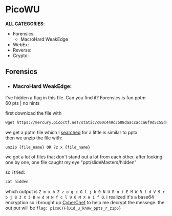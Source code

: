 # PicoWU

**ALL CATEGORIES**:
- Forensics:
  - MacroHard WeakEdge
- WebEx:
- Reverse:
- Crypto:
  
## Forensics
- ### MacroHard WeakEdge:

I've hidden a flag in this file. Can you find it? Forensics is fun.pptm <br>
60 pts | no hints<br>

first download the file with
```txt
wget https://mercury.picoctf.net/static/c00c449c3b08daaccacca6f9d5c55d49/Forensics%20is%20fun.pptm
```
we get a pptm file which I [searched](https://fileinfo.com/extension/pptm) for a little is similar to pptx <br>
then we unzip the file with:
```txt
unzip {file_name} OR 7z x {file_name}
```
we got a lot of files that don't stand out a lot from each other. after looking one by one, one file caught my eye "ppt/slideMasters/hidden"

so i tried:
```txt 
cat hidden
```
which output is `Z m x h Z z o g c G l j b 0 N U R n t E M W R f d V 9 r b j B 3 X 3 B w d H N f c l 9 6 M X A 1 f Q`. i realized it's a base64 encryption so i brought up [CyberChef](https://gchq.github.io/CyberChef/) to help me decrypt the messege.
the out put will be `flag: picoCTF{D1d_u_kn0w_ppts_r_z1p5}`
